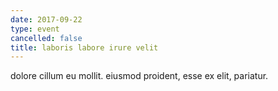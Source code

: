 ```yaml
---
date: 2017-09-22
type: event
cancelled: false
title: laboris labore irure velit
---
```

dolore cillum eu mollit. eiusmod proident, esse ex elit, pariatur.